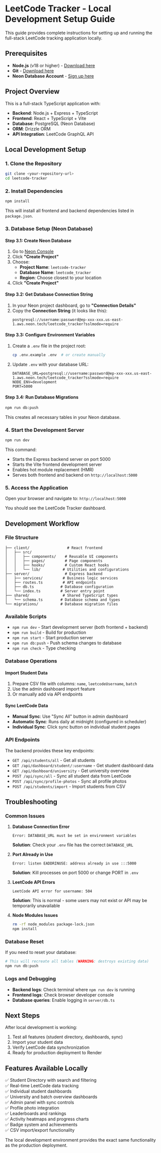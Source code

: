 # LeetCode Tracker - Local Development Setup Guide

This guide provides complete instructions for setting up and running the full-stack LeetCode tracking application locally.

## Prerequisites

- **Node.js** (v18 or higher) - [Download here](https://nodejs.org/)
- **Git** - [Download here](https://git-scm.com/)
- **Neon Database Account** - [Sign up here](https://neon.tech/)

## Project Overview

This is a full-stack TypeScript application with:
- **Backend**: Node.js + Express + TypeScript
- **Frontend**: React + TypeScript + Vite
- **Database**: PostgreSQL (Neon Database)
- **ORM**: Drizzle ORM
- **API Integration**: LeetCode GraphQL API

## Local Development Setup

### 1. Clone the Repository

```bash
git clone <your-repository-url>
cd leetcode-tracker
```

### 2. Install Dependencies

```bash
npm install
```

This will install all frontend and backend dependencies listed in `package.json`.

### 3. Database Setup (Neon Database)

#### Step 3.1: Create Neon Database

1. Go to [Neon Console](https://console.neon.tech/)
2. Click **"Create Project"**
3. Choose:
   - **Project Name**: `leetcode-tracker`
   - **Database Name**: `leetcode_tracker` 
   - **Region**: Choose closest to your location
4. Click **"Create Project"**

#### Step 3.2: Get Database Connection String

1. In your Neon project dashboard, go to **"Connection Details"**
2. Copy the **Connection String** (it looks like this):
   ```
   postgresql://username:password@ep-xxx-xxx.us-east-1.aws.neon.tech/leetcode_tracker?sslmode=require
   ```

#### Step 3.3: Configure Environment Variables

1. Create a `.env` file in the project root:
   ```bash
   cp .env.example .env  # or create manually
   ```

2. Update `.env` with your database URL:
   ```env
   DATABASE_URL=postgresql://username:password@ep-xxx-xxx.us-east-1.aws.neon.tech/leetcode_tracker?sslmode=require
   NODE_ENV=development
   PORT=5000
   ```

#### Step 3.4: Run Database Migrations

```bash
npm run db:push
```

This creates all necessary tables in your Neon database.

### 4. Start the Development Server

```bash
npm run dev
```

This command:
- Starts the Express backend server on port 5000
- Starts the Vite frontend development server
- Enables hot module replacement (HMR)
- Serves both frontend and backend on `http://localhost:5000`

### 5. Access the Application

Open your browser and navigate to: `http://localhost:5000`

You should see the LeetCode Tracker dashboard.

## Development Workflow

### File Structure
```
├── client/                 # React frontend
│   ├── src/
│   │   ├── components/    # Reusable UI components
│   │   ├── pages/         # Page components
│   │   ├── hooks/         # Custom React hooks
│   │   └── lib/          # Utilities and configurations
├── server/                # Express backend
│   ├── services/         # Business logic services
│   ├── routes.ts         # API endpoints
│   ├── db.ts            # Database configuration
│   └── index.ts         # Server entry point
├── shared/               # Shared TypeScript types
│   └── schema.ts        # Database schema and types
└── migrations/          # Database migration files
```

### Available Scripts

- `npm run dev` - Start development server (both frontend + backend)
- `npm run build` - Build for production
- `npm run start` - Start production server
- `npm run db:push` - Push schema changes to database
- `npm run check` - Type checking

### Database Operations

#### Import Student Data
1. Prepare CSV file with columns: `name`, `leetcodeUsername`, `batch`
2. Use the admin dashboard import feature
3. Or manually add via API endpoints

#### Sync LeetCode Data
- **Manual Sync**: Use "Sync All" button in admin dashboard
- **Automatic Sync**: Runs daily at midnight (configured in scheduler)
- **Individual Sync**: Click sync button on individual student pages

### API Endpoints

The backend provides these key endpoints:
- `GET /api/students/all` - Get all students
- `GET /api/dashboard/student/:username` - Get student dashboard data
- `GET /api/dashboard/university` - Get university overview
- `POST /api/sync/all` - Sync all student data from LeetCode
- `POST /api/sync/profile-photos` - Sync all profile photos
- `POST /api/students/import` - Import students from CSV

## Troubleshooting

### Common Issues

1. **Database Connection Error**
   ```
   Error: DATABASE_URL must be set in environment variables
   ```
   **Solution**: Check your `.env` file has the correct `DATABASE_URL`

2. **Port Already in Use**
   ```
   Error: listen EADDRINUSE: address already in use :::5000
   ```
   **Solution**: Kill processes on port 5000 or change PORT in `.env`

3. **LeetCode API Errors**
   ```
   LeetCode API error for username: 504
   ```
   **Solution**: This is normal - some users may not exist or API may be temporarily unavailable

4. **Node Modules Issues**
   ```bash
   rm -rf node_modules package-lock.json
   npm install
   ```

### Database Reset

If you need to reset your database:
```bash
# This will recreate all tables (WARNING: destroys existing data)
npm run db:push
```

### Logs and Debugging

- **Backend logs**: Check terminal where `npm run dev` is running
- **Frontend logs**: Check browser developer console
- **Database queries**: Enable logging in `server/db.ts`

## Next Steps

After local development is working:
1. Test all features (student directory, dashboards, sync)
2. Import your student data
3. Verify LeetCode data synchronization
4. Ready for production deployment to Render

## Features Available Locally

✅ Student Directory with search and filtering  
✅ Real-time LeetCode data tracking  
✅ Individual student dashboards  
✅ University and batch overview dashboards  
✅ Admin panel with sync controls  
✅ Profile photo integration  
✅ Leaderboards and rankings  
✅ Activity heatmaps and progress charts  
✅ Badge system and achievements  
✅ CSV import/export functionality  

The local development environment provides the exact same functionality as the production deployment.